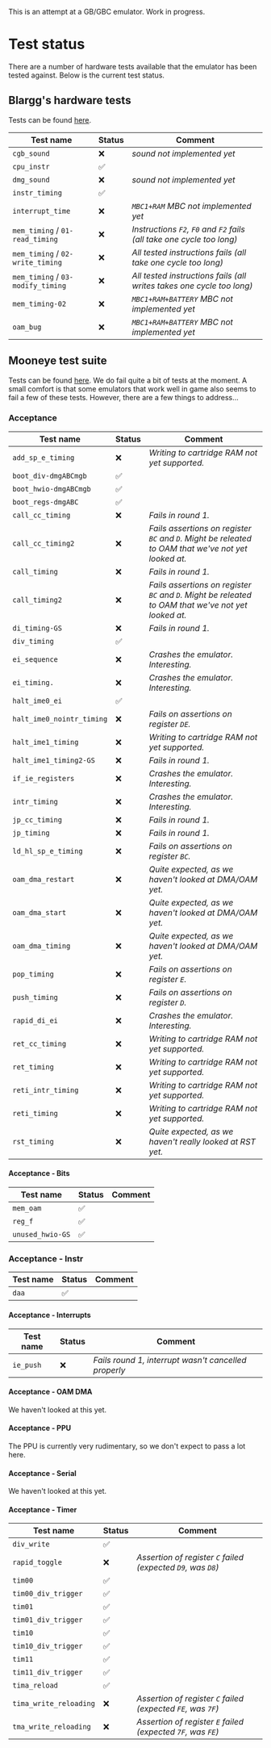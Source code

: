 This is an attempt at a GB/GBC emulator. Work in progress.

# Test status
There are a number of hardware tests available that the emulator has been tested against. Below is the current test status.

## Blargg's hardware tests
Tests can be found [here](https://github.com/retrio/gb-test-roms).

| Test name | Status | Comment |
| ----------- | -------- | --- |
| `cgb_sound` | &#x274c; | *sound not implemented yet*
| `cpu_instr` | &#x2705; |
| `dmg_sound` | &#x274c; | *sound not implemented yet*
| `instr_timing` | &#x2705; |
| `interrupt_time` | &#x274c; | *`MBC1+RAM` MBC not implemented yet*
| `mem_timing` / `01-read_timing` | &#x274c; | *Instructions `F2`, `F0` and `F2` fails (all take one cycle too long)*
| `mem_timing` / `02-write_timing` | &#x274c; | *All tested instructions fails (all take one cycle too long)*
| `mem_timing` / `03-modify_timing` | &#x274c; | *All tested instructions fails (all writes takes one cycle too long)*
| `mem_timing-02` | &#x274c; | *`MBC1+RAM+BATTERY` MBC not implemented yet*
| `oam_bug` | &#x274c; | *`MBC1+RAM+BATTERY` MBC not implemented yet*

## Mooneye test suite
Tests can be found [here](https://github.com/Gekkio/mooneye-test-suite). We do fail quite a bit of tests at the moment. A small comfort is that some emulators that work well in game also seems to fail a few of these tests. However, there are a few things to address...

### Acceptance
| Test name | Status | Comment |
| ----------- | -------- | --- |
| `add_sp_e_timing` | &#x274c; | *Writing to cartridge RAM not yet supported.*
| `boot_div-dmgABCmgb` | &#x2705; |
| `boot_hwio-dmgABCmgb` | &#x2705; |
| `boot_regs-dmgABC` | &#x2705; |
| `call_cc_timing` | &#x274c; | *Fails in round 1.*
| `call_cc_timing2` | &#x274c; | *Fails assertions on register `BC` and `D`. Might be releated to OAM that we've not yet looked at.*
| `call_timing` | &#x274c; | *Fails in round 1.*
| `call_timing2` | &#x274c; | *Fails assertions on register `BC` and `D`. Might be releated to OAM that we've not yet looked at.*
| `di_timing-GS` | &#x274c; | *Fails in round 1.*
| `div_timing` | &#x2705; |
| `ei_sequence` | &#x274c; | *Crashes the emulator. Interesting.*
| `ei_timing.` | &#x274c; | *Crashes the emulator. Interesting.*
| `halt_ime0_ei` | &#x2705; |
| `halt_ime0_nointr_timing` | &#x274c; | *Fails on assertions on register `DE`.*
| `halt_ime1_timing` | &#x274c; | *Writing to cartridge RAM not yet supported.*
| `halt_ime1_timing2-GS` | &#x274c; | *Fails in round 1.*
| `if_ie_registers` | &#x274c; | *Crashes the emulator. Interesting.*
| `intr_timing` | &#x274c; | *Crashes the emulator. Interesting.*
| `jp_cc_timing` | &#x274c; | *Fails in round 1.*
| `jp_timing` | &#x274c; | *Fails in round 1.*
| `ld_hl_sp_e_timing` | &#x274c; | *Fails on assertions on register `BC`.*
| `oam_dma_restart` | &#x274c; | *Quite expected, as we haven't looked at DMA/OAM yet.*
| `oam_dma_start` | &#x274c; | *Quite expected, as we haven't looked at DMA/OAM yet.*
| `oam_dma_timing` | &#x274c; | *Quite expected, as we haven't looked at DMA/OAM yet.*
| `pop_timing` | &#x274c; | *Fails on assertions on register `E`.*
| `push_timing` | &#x274c; | *Fails on assertions on register `D`.*
| `rapid_di_ei` | &#x274c; | *Crashes the emulator. Interesting.*
| `ret_cc_timing` | &#x274c; | *Writing to cartridge RAM not yet supported.*
| `ret_timing` | &#x274c; | *Writing to cartridge RAM not yet supported.*
| `reti_intr_timing` | &#x274c; | *Writing to cartridge RAM not yet supported.*
| `reti_timing` | &#x274c; | *Writing to cartridge RAM not yet supported.*
| `rst_timing` | &#x274c; | *Quite expected, as we haven't really looked at RST yet.*

#### Acceptance - Bits
| Test name | Status | Comment |
| ----------- | -------- | --- |
| `mem_oam` | &#x2705; |
| `reg_f` | &#x2705; |
| `unused_hwio-GS` | &#x2705; |

### Acceptance - Instr
| Test name | Status | Comment |
| ----------- | -------- | --- |
| `daa` | &#x2705; |

#### Acceptance - Interrupts
| Test name | Status | Comment |
| ----------- | -------- | --- |
| `ie_push` | &#x274c; | *Fails round 1, interrupt wasn't cancelled properly*

#### Acceptance - OAM DMA
We haven't looked at this yet.

#### Acceptance - PPU
The PPU is currently very rudimentary, so we don't expect to pass a lot here.

#### Acceptance - Serial
We haven't looked at this yet.

#### Acceptance - Timer
| Test name | Status | Comment |
| ----------- | -------- | --- |
| `div_write` | &#x2705; |
| `rapid_toggle` | &#x274c; | *Assertion of register `C` failed (expected `D9`, was `D8`)*
| `tim00` | &#x2705; |
| `tim00_div_trigger` | &#x2705; |
| `tim01` | &#x2705; |
| `tim01_div_trigger` | &#x2705; |
| `tim10` | &#x2705; |
| `tim10_div_trigger` | &#x2705; |
| `tim11` | &#x2705; |
| `tim11_div_trigger` | &#x2705; |
| `tima_reload` | &#x2705; |
| `tima_write_reloading` | &#x274c; | *Assertion of register `C` failed (expected `FE`, was `7F`)*
| `tma_write_reloading` | &#x274c; | *Assertion of register `E` failed (expected `7F`, was `FE`)*